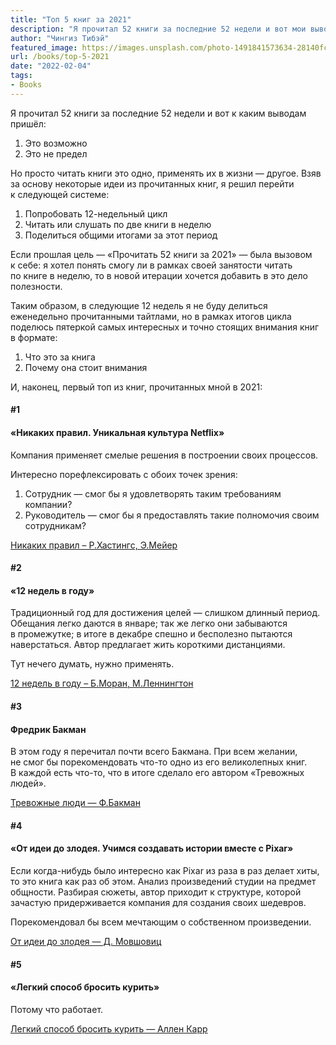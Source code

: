 ```yaml
---
title: "Топ 5 книг за 2021"
description: "Я прочитал 52 книги за последние 52 недели и вот мои выводы"
author: "Чингиз Тибэй"
featured_image: https://images.unsplash.com/photo-1491841573634-28140fc7ced7?ixlib=rb-4.0.3&ixid=M3wxMjA3fDB8MHxwaG90by1wYWdlfHx8fGVufDB8fHx8fA%3D%3D&auto=format&fit=crop&w=2670&q=80
url: /books/top-5-2021
date: "2022-02-04"
tags: 
- Books
---
```


<div class="auto">

Я&nbsp;прочитал 52&nbsp;книги за&nbsp;последние 52&nbsp;недели и&nbsp;вот к&nbsp;каким выводам пришёл:

1. Это возможно
2. Это не&nbsp;предел

Но&nbsp;просто читать книги это одно, применять их&nbsp;в&nbsp;жизни&nbsp;&mdash; другое. Взяв за&nbsp;основу некоторые идеи из&nbsp;прочитанных книг, я&nbsp;решил перейти к&nbsp;следующей системе:

1. Попробовать 12-недельный цикл
2. Читать или слушать по&nbsp;две книги в&nbsp;неделю
3. Поделиться общими итогами за&nbsp;этот период

Если прошлая цель&nbsp;&mdash; &laquo;Прочитать 52&nbsp;книги за&nbsp;2021&raquo;&nbsp;&mdash; была вызовом к&nbsp;себе: я&nbsp;хотел понять смогу&nbsp;ли в&nbsp;рамках своей занятости читать по&nbsp;книге в&nbsp;неделю, то&nbsp;в&nbsp;новой итерации хочется добавить в&nbsp;это дело полезности.

Таким образом, в&nbsp;следующие 12&nbsp;недель я&nbsp;не&nbsp;буду делиться еженедельно прочитанными тайтлами, но&nbsp;в&nbsp;рамках итогов цикла поделюсь пятеркой самых интересных и&nbsp;точно стоящих внимания книг в&nbsp;формате:

1. Что это за&nbsp;книга
2. Почему она стоит внимания

И, наконец, первый топ из&nbsp;книг, прочитанных мной в&nbsp;2021:

#### #1

#### &laquo;Никаких правил. Уникальная культура Netflix&raquo;

Компания применяет смелые решения в&nbsp;построении своих процессов.

Интересно порефлексировать с&nbsp;обоих точек зрения:

1. Сотрудник&nbsp;&mdash; смог&nbsp;бы я&nbsp;удовлетворять таким требованиям компании?
2. Руководитель&nbsp;&mdash; смог&nbsp;бы я&nbsp;предоставлять такие полномочия своим сотрудникам?

<a class="link" target="_blank" href="https://www.mann-ivanov-ferber.ru/books/nikakih-pravil/">Никаких правил – Р.Хастингс, Э.Мейер</a>

#### #2

#### &laquo;12&nbsp;недель в&nbsp;году&raquo;

Традиционный год для достижения целей&nbsp;&mdash; слишком длинный период. Обещания легко даются в&nbsp;январе; так&nbsp;же легко они забываются в&nbsp;промежутке; в&nbsp;итоге в&nbsp;декабре спешно и&nbsp;бесполезно пытаются наверстаться. Автор предлагает жить короткими дистанциями.

Тут нечего думать, нужно применять.

<a class="link" target="_blank" href="https://www.mann-ivanov-ferber.ru/books/12_nedel_v_godu/">12&nbsp;недель в&nbsp;году – Б.Моран, М.Леннингтон</a>

#### #3

#### Фредрик Бакман

В&nbsp;этом году я&nbsp;перечитал почти всего Бакмана. При всем желании, не&nbsp;смог&nbsp;бы порекомендовать что-то одно из&nbsp;его великолепных книг. В&nbsp;каждой есть что-то, что в&nbsp;итоге сделало его автором &laquo;Тревожных людей&raquo;.

<a class="link" target="_blank" href="https://www.litres.ru/fredrik-bakman/trevozhnye-ludi/">Тревожные люди&nbsp;&mdash; Ф.Бакман</a>

#### #4

#### &laquo;От&nbsp;идеи до&nbsp;злодея. Учимся создавать истории вместе с&nbsp;Pixar&raquo;

Если когда-нибудь было интересно как Pixar из&nbsp;раза в&nbsp;раз делает хиты, то&nbsp;это книга как раз об&nbsp;этом. Анализ произведений студии на&nbsp;предмет общности. Разбирая сюжеты, автор приходит к&nbsp;структуре, которой зачастую придерживается компания для создания своих шедевров.

Порекомендовал&nbsp;бы всем мечтающим о&nbsp;собственном произведении.

<a class="link" target="_blank" href="https://www.litres.ru/din-movshovic/ot-idei-do-zlodeya-uchimsya-sozdavat-istorii-vmeste-s-pixar/">От&nbsp;идеи до&nbsp;злодея&nbsp;&mdash; Д. Мовшовиц</a>

#### #5

#### &laquo;Легкий способ бросить курить&raquo;

Потому что работает.

<a class="link" target="_blank" href="https://www.litres.ru/allen-karr/legkiy-sposob-brosit-kurit/">Легкий способ бросить курить&nbsp;&mdash; Аллен Карр</a>

</div>